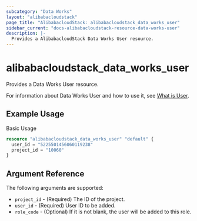 ```yaml
---
subcategory: "Data Works"
layout: "alibabacloudstack"
page_title: "AlibabacloudStack: alibabacloudstack_data_works_user"
sidebar_current: "docs-alibabacloudstack-resource-data-works-user"
description: |-
  Provides a AlibabacloudStack Data Works User resource.
---
```


# alibabacloudstack\_data\_works\_user

Provides a Data Works User resource.

For information about Data Works User and how to use it,
see [What is User](https://help.aliyun.com/apsara/enterprise/v_3_14_0_20210519/dide/enterprise-ascm-developer-guide/CreateProjectMember-1-2.html?spm=a2c4g.14484438.10001.561).

## Example Usage

Basic Usage

```terraform
resource "alibabacloudstack_data_works_user" "default" {
  user_id = "5225501456060119238"
  project_id = "10060"
}
```

## Argument Reference

The following arguments are supported:

* `project_id` - (Required) The ID of the project.
* `user_id` - (Required) User ID to be added.
* `role_code` - (Optional) If it is not blank, the user will be added to this role.

